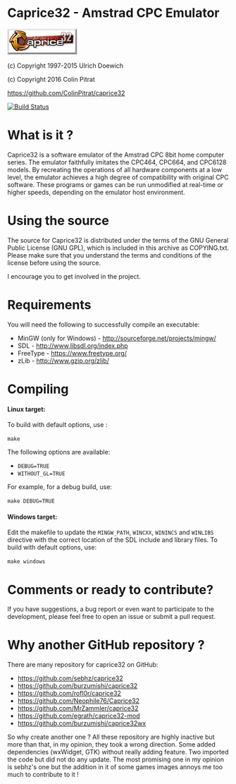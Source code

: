 # Caprice32 - Amstrad CPC Emulator

![Caprice32 logo](https://raw.githubusercontent.com/ColinPitrat/caprice32/master/resources/cap32logo.bmp)

(c) Copyright 1997-2015 Ulrich Doewich

(c) Copyright 2016 Colin Pitrat

https://github.com/ColinPitrat/caprice32

[![Build Status](https://travis-ci.org/ColinPitrat/caprice32.svg?branch=master)](https://travis-ci.org/ColinPitrat/caprice32)

# What is it ?

Caprice32 is a software emulator of the Amstrad CPC 8bit home computer series. The emulator faithfully imitates the CPC464, CPC664, and CPC6128 models. By recreating the operations of all hardware components at a low level, the emulator achieves a high degree of compatibility with original CPC software. These programs or games can be run unmodified at real-time or higher speeds, depending on the emulator host environment.

# Using the source

The source for Caprice32 is distributed under the terms of the GNU General Public License (GNU GPL), which is included in this archive as COPYING.txt. Please make sure that you understand the terms and conditions of the license before using the source.

I encourage you to get involved in the project.

# Requirements

You will need the following to successfully compile an executable:

  * MinGW (only for Windows) - http://sourceforge.net/projects/mingw/
  * SDL - http://www.libsdl.org/index.php
  * FreeType - https://www.freetype.org/
  * zLib - http://www.gzip.org/zlib/

# Compiling

#### Linux target:

To build with default options, use :

`make`

The following options are available:

 * `DEBUG=TRUE`
 * `WITHOUT_GL=TRUE`

For example, for a debug build, use:

`make DEBUG=TRUE`

#### Windows target:

Edit the makefile to update the `MINGW_PATH`, `WINCXX`, `WININCS` and `WINLIBS` directive with the correct location of the SDL include and library files.
To build with default options, use:

`make windows`

# Comments or ready to contribute?

If you have suggestions, a bug report or even want to participate to the development, please feel free to open an issue or submit a pull request.

# Why another GitHub repository ?

There are many repository for caprice32 on GitHub:

  * https://github.com/sebhz/caprice32
  * https://github.com/burzumishi/caprice32
  * https://github.com/rofl0r/caprice32
  * https://github.com/Neophile76/Caprice32
  * https://github.com/MrZammler/caprice32
  * https://github.com/egrath/caprice32-mod
  * https://github.com/burzumishi/caprice32wx

So why create another one ? All these repository are highly inactive but more than that, in my opinion, they took a wrong direction. Some added dependencies (wxWidget, GTK) without really adding feature. Two imported the code but did not do any update. The most promising one in my opinion is sebhz's one but the addition in it of some games images annoys me too much to contribute to it !
